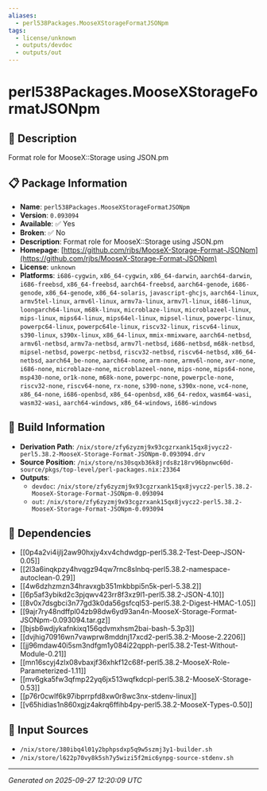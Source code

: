```yaml
---
aliases:
  - perl538Packages.MooseXStorageFormatJSONpm
tags:
  - license/unknown
  - outputs/devdoc
  - outputs/out
---
```


# perl538Packages.MooseXStorageFormatJSONpm

## 📝 Description

Format role for MooseX::Storage using JSON.pm

## 📋 Package Information

- **Name**: `perl538Packages.MooseXStorageFormatJSONpm`
- **Version**: `0.093094`
- **Available**: ✅ Yes
- **Broken**: ✅ No
- **Description**: Format role for MooseX::Storage using JSON.pm
- **Homepage**: [https://github.com/rjbs/MooseX-Storage-Format-JSONpm](https://github.com/rjbs/MooseX-Storage-Format-JSONpm)
- **License**: `unknown`
- **Platforms**: `i686-cygwin`, `x86_64-cygwin`, `x86_64-darwin`, `aarch64-darwin`, `i686-freebsd`, `x86_64-freebsd`, `aarch64-freebsd`, `aarch64-genode`, `i686-genode`, `x86_64-genode`, `x86_64-solaris`, `javascript-ghcjs`, `aarch64-linux`, `armv5tel-linux`, `armv6l-linux`, `armv7a-linux`, `armv7l-linux`, `i686-linux`, `loongarch64-linux`, `m68k-linux`, `microblaze-linux`, `microblazeel-linux`, `mips-linux`, `mips64-linux`, `mips64el-linux`, `mipsel-linux`, `powerpc-linux`, `powerpc64-linux`, `powerpc64le-linux`, `riscv32-linux`, `riscv64-linux`, `s390-linux`, `s390x-linux`, `x86_64-linux`, `mmix-mmixware`, `aarch64-netbsd`, `armv6l-netbsd`, `armv7a-netbsd`, `armv7l-netbsd`, `i686-netbsd`, `m68k-netbsd`, `mipsel-netbsd`, `powerpc-netbsd`, `riscv32-netbsd`, `riscv64-netbsd`, `x86_64-netbsd`, `aarch64_be-none`, `aarch64-none`, `arm-none`, `armv6l-none`, `avr-none`, `i686-none`, `microblaze-none`, `microblazeel-none`, `mips-none`, `mips64-none`, `msp430-none`, `or1k-none`, `m68k-none`, `powerpc-none`, `powerpcle-none`, `riscv32-none`, `riscv64-none`, `rx-none`, `s390-none`, `s390x-none`, `vc4-none`, `x86_64-none`, `i686-openbsd`, `x86_64-openbsd`, `x86_64-redox`, `wasm64-wasi`, `wasm32-wasi`, `aarch64-windows`, `x86_64-windows`, `i686-windows`

## 🔧 Build Information

- **Derivation Path**: `/nix/store/zfy6zyzmj9x93cgzrxank15qx8jvycz2-perl5.38.2-MooseX-Storage-Format-JSONpm-0.093094.drv`
- **Source Position**: `/nix/store/ns30sqxb36k8jrds8z18rv96bpnwc60d-source/pkgs/top-level/perl-packages.nix:23364`
- **Outputs**:
  - `devdoc`:  `/nix/store/zfy6zyzmj9x93cgzrxank15qx8jvycz2-perl5.38.2-MooseX-Storage-Format-JSONpm-0.093094`
  - `out`:  `/nix/store/zfy6zyzmj9x93cgzrxank15qx8jvycz2-perl5.38.2-MooseX-Storage-Format-JSONpm-0.093094`

## 🔗 Dependencies

- [[0p4a2vi4ijlj2aw90hxjy4xv4chdwdgp-perl5.38.2-Test-Deep-JSON-0.05]]
- [[2l3a6inqkpzy4hvqgz94qw7rnc8slnbq-perl5.38.2-namespace-autoclean-0.29]]
- [[4w6dzhzmzn34hravxgb351mkbbpi5n5k-perl-5.38.2]]
- [[6p5af3ybikd2c3pjqwv423rr8f3xz9l1-perl5.38.2-JSON-4.10]]
- [[8v0x7dsgbci3n77gd3k0da56gsfcql53-perl5.38.2-Digest-HMAC-1.05]]
- [[9ajr7ry48ndffpl04zb98dw6yd93an4n-MooseX-Storage-Format-JSONpm-0.093094.tar.gz]]
- [[bjsb6wdjykafnkixq156qdvmxhsm2bai-bash-5.3p3]]
- [[dvjhig70916wn7vawprw8mddnj17xcd2-perl5.38.2-Moose-2.2206]]
- [[jj96mdaw40i5sm3ndfgm1y084i22qpph-perl5.38.2-Test-Without-Module-0.21]]
- [[mn16scyj4zlx08vbaxjf36xhkf12c68f-perl5.38.2-MooseX-Role-Parameterized-1.11]]
- [[mv6gka5fw3qfmp22yq6jx513wqfkdcpl-perl5.38.2-MooseX-Storage-0.53]]
- [[p76r0cwlf6k97ibprrpfd8xw0r8wc3nx-stdenv-linux]]
- [[v65hidias1n860xgjz4akrq6ffihb4py-perl5.38.2-MooseX-Types-0.50]]

## 📁 Input Sources

- `/nix/store/380ibq4l01y2bphpsdxp5q9w5szmj3y1-builder.sh`
- `/nix/store/l622p70vy8k5sh7y5wizi5f2mic6ynpg-source-stdenv.sh`

---
*Generated on 2025-09-27 12:20:09 UTC*
